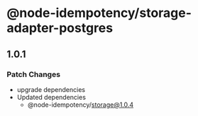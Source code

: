 # @node-idempotency/storage-adapter-postgres

## 1.0.1

### Patch Changes

- upgrade dependencies
- Updated dependencies
  - @node-idempotency/storage@1.0.4
